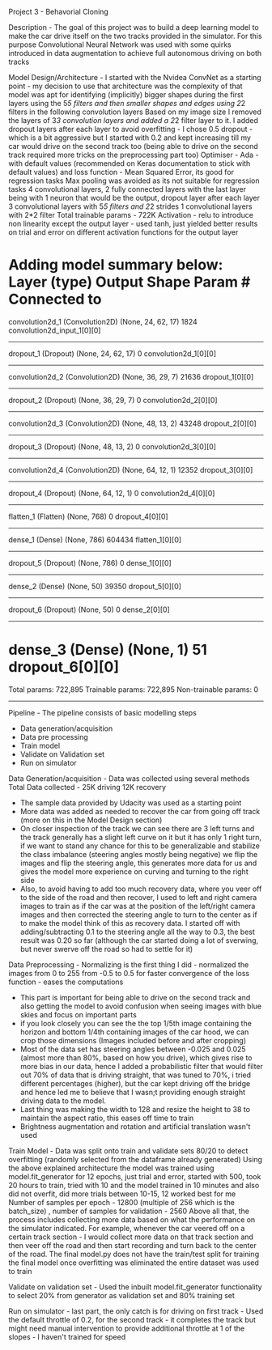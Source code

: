 Project 3 - Behavorial Cloning

Description - The goal of this project was to build a deep learning model to make the car drive itself on the two tracks provided in the simulator.
For this purpose Convolutional Neural Network was used with some quirks introduced in data augmentation to achieve full autonomous driving on both tracks

Model Design/Architecture - 
I started with the Nvidea ConvNet as a starting point - my decision to use that architecture was the complexity of that model was apt for identifying (implicitly) bigger shapes during the first layers using the 5*5 filters and then smaller shapes and edges using 2*2 filters in the following convolution layers
Based on my image size I removed the layers of 3*3 convolution layers and added a 2*2 filter layer to it.
I added dropout layers after each layer to avoid overfitting - I chose 0.5 dropout - which is a bit aggressive but I started with 0.2 and kept increasing till my car would drive on the second track too (being able to drive on the second track required more tricks on the preprocessing part too)
Optimiser - Ada - with default values (recommended on Keras documentation to stick with default values) and loss function - Mean Squared Error, its good for regression tasks
Max pooling was avoided as its not suitable for regression tasks
4 convolutional layers, 2 fully connected layers with the last layer being with 1 neuron that would be the output, dropout layer after each layer
3 convolutional layers with 5*5 filters and 2*2 strides
1 convolutional layers with 2*2 filter
Total trainable params - 722K
Activation  - relu to introduce non linearity
except the output layer - used tanh, just yielded better results on trial and error on different activation functions for the output layer


Adding model summary below:
Layer (type)                     Output Shape          Param #     Connected to                     
====================================================================================================
convolution2d_1 (Convolution2D)  (None, 24, 62, 17)    1824        convolution2d_input_1[0][0]      
____________________________________________________________________________________________________
dropout_1 (Dropout)              (None, 24, 62, 17)    0           convolution2d_1[0][0]            
____________________________________________________________________________________________________
convolution2d_2 (Convolution2D)  (None, 36, 29, 7)     21636       dropout_1[0][0]                  
____________________________________________________________________________________________________
dropout_2 (Dropout)              (None, 36, 29, 7)     0           convolution2d_2[0][0]            
____________________________________________________________________________________________________
convolution2d_3 (Convolution2D)  (None, 48, 13, 2)     43248       dropout_2[0][0]                  
____________________________________________________________________________________________________
dropout_3 (Dropout)              (None, 48, 13, 2)     0           convolution2d_3[0][0]            
____________________________________________________________________________________________________
convolution2d_4 (Convolution2D)  (None, 64, 12, 1)     12352       dropout_3[0][0]                  
____________________________________________________________________________________________________
dropout_4 (Dropout)              (None, 64, 12, 1)     0           convolution2d_4[0][0]            
____________________________________________________________________________________________________
flatten_1 (Flatten)              (None, 768)           0           dropout_4[0][0]                  
____________________________________________________________________________________________________
dense_1 (Dense)                  (None, 786)           604434      flatten_1[0][0]                  
____________________________________________________________________________________________________
dropout_5 (Dropout)              (None, 786)           0           dense_1[0][0]                    
____________________________________________________________________________________________________
dense_2 (Dense)                  (None, 50)            39350       dropout_5[0][0]                  
____________________________________________________________________________________________________
dropout_6 (Dropout)              (None, 50)            0           dense_2[0][0]                    
____________________________________________________________________________________________________
dense_3 (Dense)                  (None, 1)             51          dropout_6[0][0]                  
====================================================================================================
Total params: 722,895
Trainable params: 722,895
Non-trainable params: 0
____________________________________________________________________________________________________


Pipeline - The pipeline consists of basic modelling steps
 - Data generation/acquisition
 - Data pre processing
 - Train model
 - Validate on Validation set
 - Run on simulator

Data Generation/acquisition - Data was collected using several methods
Total Data collected - 25K driving 12K recovery
 - The sample data provided by Udacity was used as a starting point
 - More data was added as needed to recover the car from going off track (more on this in the Model Design section)
 - On closer inspection of the track we can see there are 3 left turns and the track generally has a slight left curve on it but it has only 1 right turn, if we want to stand any chance for this to be generalizable and stabilize the class imbalance (steering angles mostly being negative) we flip the images and flip the steering angle, this generates more data for us and gives the model more experience on curving and turning to the right side
 - Also, to avoid having to add too much recovery data, where you veer off to the side of the road and then recover, I used to left and right camera images to train as if the car was at the position of the left/right camera images and then corrected the steering angle to turn to the center as if to make the model think of this as recovery data. I started off with adding/subtracting 0.1 to the steering angle all the way to 0.3, the best result was 0.20 so far (although the car started doing a lot of sverwing, but never swerve off the road so had to settle for it)

Data Preprocessing - Normalizing is the first thing I did - normalized the images from 0 to 255 from -0.5 to 0.5 for faster convergence of the loss function - eases the computations
 - This part is important for being able to drive on the second track and also getting the model to avoid confusion when seeing images with blue skies and focus on important parts
  - if you look closely you can see the the top 1/5th image containing the horizon and bottom 1/4th containing images of the car hood, we can crop those dimensions (Images included before and after cropping)
 - Most of the data set has steering angles between -0.025 and 0.025 (almost more than 80%, based on how you drive), which gives rise to more bias in our data, hence I added a probabilistic filter that would filter out 70% of data that is driving straight, that was tuned to 70%, i tried different percentages (higher), but the car kept driving off the bridge and hence led me to believe that I wasn;t providing enough straight driving data to the model.
 - Last thing was making the width to 128 and resize the height to 38 to maintain the aspect ratio, this eases off time to train
 - Brightness augmentation and rotation and artificial translation wasn't used


Train Model - Data was split onto train and validate sets 80/20 to detect overfitting (randomly selected from the dataframe already generated)
Using the above explained architecture the model was trained using model.fit_generator for 12 epochs, just trial and error, started with 500, took 20 hours to train, tried with 10 and the model trained in 10 minutes and also did not overfit, did more trials between 10-15, 12 worked best for me 
Number of samples per epoch - 12800 (multiple of 256 which is the batch_size) , number of samples for validation - 2560
Above all that, the process includes collecting more data based on what the performance on the simulator indicated.
For example, whenever the car veered off on a certain track section - I would collect more data on that track section and then veer off the road and then start recording and turn back to the center of the road.
The final model.py does not have the train/test split for training the final model once overfitting was eliminated the entire dataset was used to train

Validate on validation set - Used the inbuilt model.fit_generator functionality to select 20% from generator as validation set and 80% training set

Run on simulator - last part, the only catch is for driving on first track  - Used the default throttle of 0.2, for the second track - it completes the track but might need manual intervention to provide additional throttle at 1 of the slopes - I haven't trained for speed